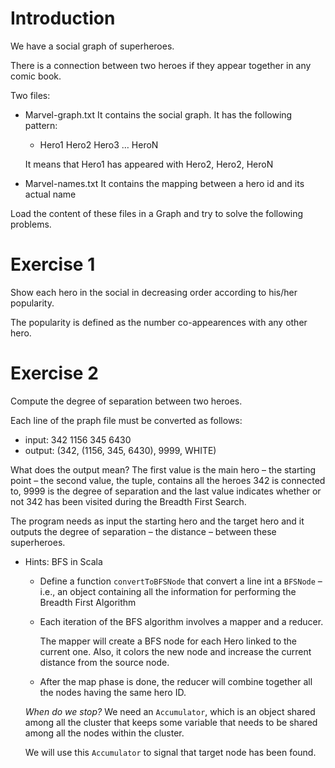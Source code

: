 

# Introduction

We have a social graph of superheroes.

There is a connection between two heroes if they appear together
in any comic book. 

Two files:

-   Marvel-graph.txt 
    It contains the social graph.
    It has the following pattern:
    
    -   Hero1 Hero2 Hero3 &#x2026; HeroN
    
    It means that Hero1 has appeared with Hero2, Hero2, HeroN

-   Marvel-names.txt
    It contains the mapping between a hero id and its actual name

Load the content of these files in a Graph and try to solve the following problems.

# Exercise 1

Show each hero in the social in decreasing order according to his/her popularity.

The popularity is defined as the number co-appearences with any other hero.


# Exercise 2

Compute the degree of separation between two heroes.

Each line of the praph file must be converted as follows:

-   input: 342 1156 345 6430
-   output: (342, (1156, 345, 6430), 9999, WHITE)

What does the output mean?
The first value is the main hero &#x2013; the starting point &#x2013; 
the second value, the tuple, contains all the heroes 342 is connected to,
9999 is the degree of separation and the last value indicates 
whether or not 342 has been visited during the Breadth First Search.

The program needs as input the starting hero and the target hero and it
outputs the degree of separation &#x2013; the distance &#x2013; between these superheroes.

-   Hints: BFS in Scala

    -   Define a function `convertToBFSNode` that convert a line int a 
        `BFSNode` &#x2013; i.e., an object containing all the information for performing
        the Breadth First Algorithm
    
    -   Each iteration of the BFS algorithm involves a mapper and a reducer. 
        
        The mapper will create a BFS node for each Hero linked to the current one.
        Also, it colors the new node and increase the current distance from the 
        source node.
    
    -   After the map phase is done, the reducer will combine together all the nodes
        having the same hero ID.
    
    *When do we stop?*
    We need an `Accumulator`, which is an object shared among all the 
    cluster that keeps some variable that needs to be shared among all the nodes
    within the cluster.
    
    We will use this `Accumulator` to signal that target node
    has been found.

